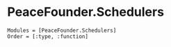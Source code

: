 # PeaceFounder.Schedulers

```@autodocs
Modules = [PeaceFounder.Schedulers]
Order = [:type, :function]
```
